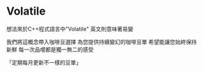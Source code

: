 # Volatile

想法來於C++程式語言中"Volatile"
英文則意味著易變

我們將這概念帶入咖啡豆選擇
為您提供持續變幻的咖啡豆單
希望能讓您始終保持新鮮
每一次品嚐都是獨一無二的感受

「定期每月更新不一樣的豆單」
